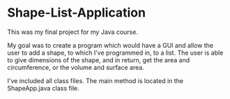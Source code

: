 # Shape-List-Application
This was my final project for my Java course.

My goal was to create a program which would have a GUI and allow the user to add a shape, to which I've programmed in, to a list. The user is able to give dimensions of the shape, and in return, get the area and circumference, or the volume and surface area.

I've included all class files. The main method is located in the ShapeApp.java class file.
